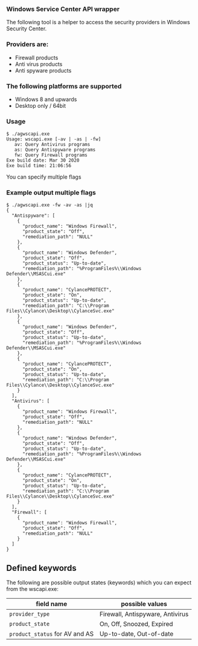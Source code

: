 ### Windows Service Center API wrapper
The following tool is a helper to access the security providers in Windows Security Center. 

### Providers are:
* Firewall products
* Anti virus products
* Anti spyware products

### The following platforms are supported
* Windows 8 and upwards
* Desktop only / 64bit

### Usage
```
$ ./agwscapi.exe
Usage: wscapi.exe [-av | -as | -fw]
   av: Query Antivirus programs
   as: Query Antispyware programs
   fw: Query Firewall programs
Exe build date: Mar 30 2020
Exe build time: 21:06:56
```

You can specify multiple flags 

### Example output multiple flags
```
$ ./agwscapi.exe -fw -av -as |jq
{
  "Antispyware": [
    {
      "product_name": "Windows Firewall",
      "product_state": "Off",
      "remediation_path": "NULL"
    },
    {
      "product_name": "Windows Defender",
      "product_state": "Off",
      "product_status": "Up-to-date",
      "remediation_path": "%ProgramFiles%\\Windows Defender\\MSASCui.exe"
    },
    {
      "product_name": "CylancePROTECT",
      "product_state": "On",
      "product_status": "Up-to-date",
      "remediation_path": "C:\\Program Files\\Cylance\\Desktop\\CylanceSvc.exe"
    },
    {
      "product_name": "Windows Defender",
      "product_state": "Off",
      "product_status": "Up-to-date",
      "remediation_path": "%ProgramFiles%\\Windows Defender\\MSASCui.exe"
    },
    {
      "product_name": "CylancePROTECT",
      "product_state": "On",
      "product_status": "Up-to-date",
      "remediation_path": "C:\\Program Files\\Cylance\\Desktop\\CylanceSvc.exe"
    }
  ],
  "Antivirus": [
    {
      "product_name": "Windows Firewall",
      "product_state": "Off",
      "remediation_path": "NULL"
    },
    {
      "product_name": "Windows Defender",
      "product_state": "Off",
      "product_status": "Up-to-date",
      "remediation_path": "%ProgramFiles%\\Windows Defender\\MSASCui.exe"
    },
    {
      "product_name": "CylancePROTECT",
      "product_state": "On",
      "product_status": "Up-to-date",
      "remediation_path": "C:\\Program Files\\Cylance\\Desktop\\CylanceSvc.exe"
    }
  ],
  "Firewall": [
    {
      "product_name": "Windows Firewall",
      "product_state": "Off",
      "remediation_path": "NULL"
    }
  ]
}
```

## Defined keywords
The following are possible output states (keywords) which you can expect from the wscapi.exe:

| field name                     | possible values                  |
|--------------------------------|----------------------------------|
| `provider_type`                | Firewall, Antispyware, Antivirus |
| `product_state`                | On, Off, Snoozed, Expired        |
| `product_status` for AV and AS | Up-to-date, Out-of-date          |





